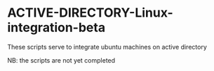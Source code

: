 # ACTIVE-DIRECTORY-Linux-integration-beta
These scripts serve to integrate ubuntu machines on active directory

NB: the scripts are not yet completed
